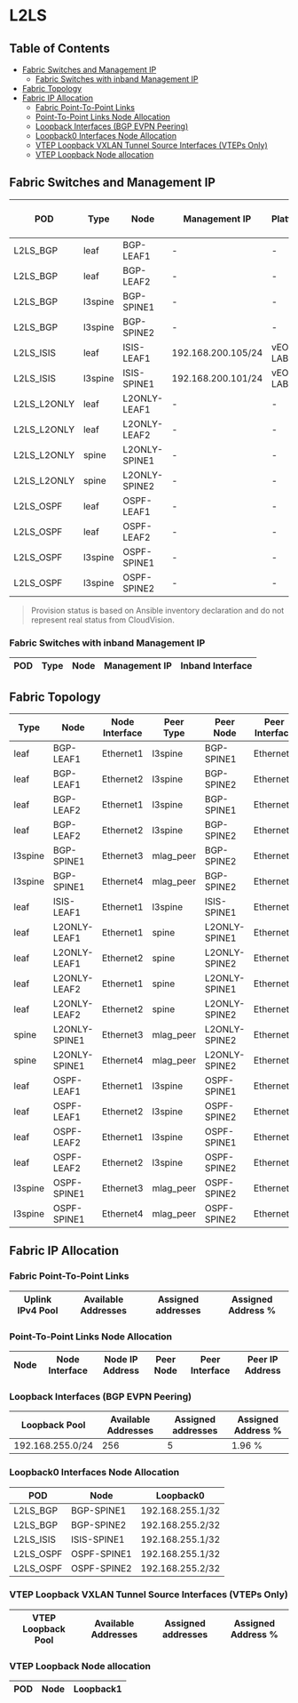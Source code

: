 # L2LS

## Table of Contents

- [Fabric Switches and Management IP](#fabric-switches-and-management-ip)
  - [Fabric Switches with inband Management IP](#fabric-switches-with-inband-management-ip)
- [Fabric Topology](#fabric-topology)
- [Fabric IP Allocation](#fabric-ip-allocation)
  - [Fabric Point-To-Point Links](#fabric-point-to-point-links)
  - [Point-To-Point Links Node Allocation](#point-to-point-links-node-allocation)
  - [Loopback Interfaces (BGP EVPN Peering)](#loopback-interfaces-bgp-evpn-peering)
  - [Loopback0 Interfaces Node Allocation](#loopback0-interfaces-node-allocation)
  - [VTEP Loopback VXLAN Tunnel Source Interfaces (VTEPs Only)](#vtep-loopback-vxlan-tunnel-source-interfaces-vteps-only)
  - [VTEP Loopback Node allocation](#vtep-loopback-node-allocation)

## Fabric Switches and Management IP

| POD | Type | Node | Management IP | Platform | Provisioned in CloudVision |
| --- | ---- | ---- | ------------- | -------- | -------------------------- |
| L2LS_BGP | leaf | BGP-LEAF1 | - | - | Provisioned |
| L2LS_BGP | leaf | BGP-LEAF2 | - | - | Provisioned |
| L2LS_BGP | l3spine | BGP-SPINE1 | - | - | Provisioned |
| L2LS_BGP | l3spine | BGP-SPINE2 | - | - | Provisioned |
| L2LS_ISIS | leaf | ISIS-LEAF1 | 192.168.200.105/24 | vEOS-LAB | Provisioned |
| L2LS_ISIS | l3spine | ISIS-SPINE1 | 192.168.200.101/24 | vEOS-LAB | Provisioned |
| L2LS_L2ONLY | leaf | L2ONLY-LEAF1 | - | - | Provisioned |
| L2LS_L2ONLY | leaf | L2ONLY-LEAF2 | - | - | Provisioned |
| L2LS_L2ONLY | spine | L2ONLY-SPINE1 | - | - | Provisioned |
| L2LS_L2ONLY | spine | L2ONLY-SPINE2 | - | - | Provisioned |
| L2LS_OSPF | leaf | OSPF-LEAF1 | - | - | Provisioned |
| L2LS_OSPF | leaf | OSPF-LEAF2 | - | - | Provisioned |
| L2LS_OSPF | l3spine | OSPF-SPINE1 | - | - | Provisioned |
| L2LS_OSPF | l3spine | OSPF-SPINE2 | - | - | Provisioned |

> Provision status is based on Ansible inventory declaration and do not represent real status from CloudVision.

### Fabric Switches with inband Management IP
| POD | Type | Node | Management IP | Inband Interface |
| --- | ---- | ---- | ------------- | ---------------- |

## Fabric Topology

| Type | Node | Node Interface | Peer Type | Peer Node | Peer Interface |
| ---- | ---- | -------------- | --------- | ----------| -------------- |
| leaf | BGP-LEAF1 | Ethernet1 | l3spine | BGP-SPINE1 | Ethernet1 |
| leaf | BGP-LEAF1 | Ethernet2 | l3spine | BGP-SPINE2 | Ethernet1 |
| leaf | BGP-LEAF2 | Ethernet1 | l3spine | BGP-SPINE1 | Ethernet2 |
| leaf | BGP-LEAF2 | Ethernet2 | l3spine | BGP-SPINE2 | Ethernet2 |
| l3spine | BGP-SPINE1 | Ethernet3 | mlag_peer | BGP-SPINE2 | Ethernet3 |
| l3spine | BGP-SPINE1 | Ethernet4 | mlag_peer | BGP-SPINE2 | Ethernet4 |
| leaf | ISIS-LEAF1 | Ethernet1 | l3spine | ISIS-SPINE1 | Ethernet1 |
| leaf | L2ONLY-LEAF1 | Ethernet1 | spine | L2ONLY-SPINE1 | Ethernet1 |
| leaf | L2ONLY-LEAF1 | Ethernet2 | spine | L2ONLY-SPINE2 | Ethernet1 |
| leaf | L2ONLY-LEAF2 | Ethernet1 | spine | L2ONLY-SPINE1 | Ethernet2 |
| leaf | L2ONLY-LEAF2 | Ethernet2 | spine | L2ONLY-SPINE2 | Ethernet2 |
| spine | L2ONLY-SPINE1 | Ethernet3 | mlag_peer | L2ONLY-SPINE2 | Ethernet3 |
| spine | L2ONLY-SPINE1 | Ethernet4 | mlag_peer | L2ONLY-SPINE2 | Ethernet4 |
| leaf | OSPF-LEAF1 | Ethernet1 | l3spine | OSPF-SPINE1 | Ethernet1 |
| leaf | OSPF-LEAF1 | Ethernet2 | l3spine | OSPF-SPINE2 | Ethernet1 |
| leaf | OSPF-LEAF2 | Ethernet1 | l3spine | OSPF-SPINE1 | Ethernet2 |
| leaf | OSPF-LEAF2 | Ethernet2 | l3spine | OSPF-SPINE2 | Ethernet2 |
| l3spine | OSPF-SPINE1 | Ethernet3 | mlag_peer | OSPF-SPINE2 | Ethernet3 |
| l3spine | OSPF-SPINE1 | Ethernet4 | mlag_peer | OSPF-SPINE2 | Ethernet4 |

## Fabric IP Allocation

### Fabric Point-To-Point Links

| Uplink IPv4 Pool | Available Addresses | Assigned addresses | Assigned Address % |
| ---------------- | ------------------- | ------------------ | ------------------ |

### Point-To-Point Links Node Allocation

| Node | Node Interface | Node IP Address | Peer Node | Peer Interface | Peer IP Address |
| ---- | -------------- | --------------- | --------- | -------------- | --------------- |

### Loopback Interfaces (BGP EVPN Peering)

| Loopback Pool | Available Addresses | Assigned addresses | Assigned Address % |
| ------------- | ------------------- | ------------------ | ------------------ |
| 192.168.255.0/24 | 256 | 5 | 1.96 % |

### Loopback0 Interfaces Node Allocation

| POD | Node | Loopback0 |
| --- | ---- | --------- |
| L2LS_BGP | BGP-SPINE1 | 192.168.255.1/32 |
| L2LS_BGP | BGP-SPINE2 | 192.168.255.2/32 |
| L2LS_ISIS | ISIS-SPINE1 | 192.168.255.1/32 |
| L2LS_OSPF | OSPF-SPINE1 | 192.168.255.1/32 |
| L2LS_OSPF | OSPF-SPINE2 | 192.168.255.2/32 |

### VTEP Loopback VXLAN Tunnel Source Interfaces (VTEPs Only)

| VTEP Loopback Pool | Available Addresses | Assigned addresses | Assigned Address % |
| --------------------- | ------------------- | ------------------ | ------------------ |

### VTEP Loopback Node allocation

| POD | Node | Loopback1 |
| --- | ---- | --------- |
